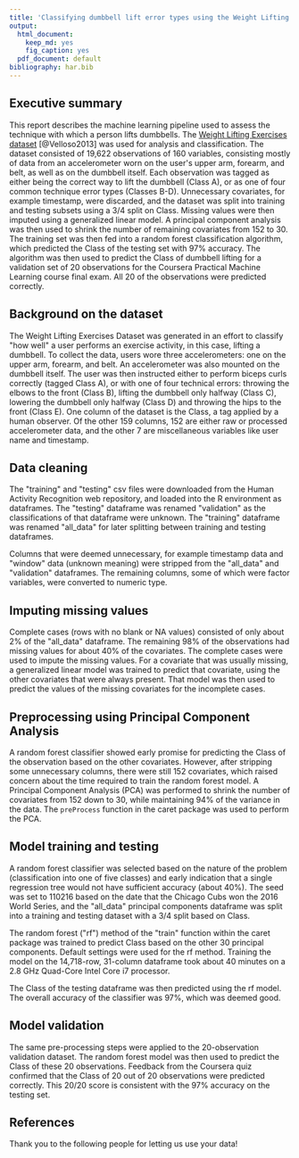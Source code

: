 ```yaml
---
title: 'Classifying dumbbell lift error types using the Weight Lifting Exercises dataset'
output:
  html_document:
    keep_md: yes
    fig_caption: yes
  pdf_document: default
bibliography: har.bib
---
```


## Executive summary

This report describes the machine learning pipeline used to assess the technique with which a person lifts dumbbells. The [Weight Lifting Exercises dataset](http://web.archive.org/web/20161224072740/http:/groupware.les.inf.puc-rio.br/har) [@Velloso2013] was used for analysis and classification. The dataset consisted of 19,622 observations of 160 variables, consisting mostly of data from an accelerometer worn on the user's upper arm, forearm, and belt, as well as on the dumbbell itself. Each observation was tagged as either being the correct way to lift the dumbbell (Class A), or as one of four common technique error types (Classes B-D). Unnecessary covariates, for example timestamp, were discarded, and the dataset was split into training and testing subsets using a 3/4 split on Class. Missing values were then imputed using a generalized linear model. A principal component analysis was then used to shrink the number of remaining covariates from 152 to 30. The training set was then fed into a random forest classification algorithm, which predicted the Class of the testing set with 97% accuracy. The algorithm was then used to predict the Class of dumbbell lifting for a validation set of 20 observations for the Coursera Practical Machine Learning course final exam. All 20 of the observations were predicted correctly.

## Background on the dataset

The Weight Lifting Exercises Dataset was generated in an effort to classify "how well" a user performs an exercise activity, in this case, lifting a dumbbell. To collect the data, users wore three accelerometers: one on the upper arm, forearm, and belt. An accelerometer was also mounted on the dumbbell itself. The user was then instructed either to perform biceps curls correctly (tagged Class A), or with one of four technical errors: throwing the elbows to the front (Class B), lifting the dumbbell only halfway (Class C), lowering the dumbbell only halfway (Class D) and throwing the hips to the front (Class E). One column of the dataset is the Class, a tag applied by a human observer. Of the other 159 columns, 152 are either raw or processed accelerometer data, and the other 7 are miscellaneous variables like user name and timestamp.

## Data cleaning

The "training" and "testing" csv files were downloaded from the Human Activity Recognition web repository, and loaded into the R environment as dataframes. The "testing" dataframe was renamed "validation" as the classifications of that dataframe were unknown. The "training" dataframe was renamed "all_data" for later splitting between training and testing dataframes.

Columns that were deemed unnecessary, for example timestamp data and "window" data (unknown meaning) were stripped from the "all_data" and "validation" dataframes. The remaining columns, some of which were factor variables, were converted to numeric type.

## Imputing missing values

Complete cases (rows with no blank or NA values) consisted of only about 2% of the "all_data" dataframe. The remaining 98% of the observations had missing values for about 40% of the covariates. The complete cases were used to impute the missing values. For a covariate that was usually missing, a generalized linear model was trained to predict that covariate, using the other covariates that were always present. That model was then used to predict the values of the missing covariates for the incomplete cases.

## Preprocessing using Principal Component Analysis

A random forest classifier showed early promise for predicting the Class of the observation based on the other covariates. However, after stripping some unnecessary columns, there were still 152 covariates, which raised concern about the time required to train the random forest model. A Principal Component Analysis (PCA) was performed to shrink the number of covariates from 152 down to 30, while maintaining 94% of the variance in the data. The `preProcess` function in the caret package was used to perform the PCA.

## Model training and testing

A random forest classifier was selected based on the nature of the problem (classification into one of five classes) and early indication that a single regression tree would not have sufficient accuracy (about 40%). The seed was set to 110216 based on the date that the Chicago Cubs won the 2016 World Series, and the "all_data" principal components dataframe was split into a training and testing dataset with a 3/4 split based on Class.

The random forest ("rf") method of the "train" function within the caret package was trained to predict Class based on the other 30 principal components. Default settings were used for the rf method. Training the model on the 14,718-row, 31-column dataframe took about 40 minutes on a 2.8 GHz Quad-Core Intel Core i7 processor.

The Class of the testing dataframe was then predicted using the rf model. The overall accuracy of the classifier was 97%, which was deemed good.

## Model validation

The same pre-processing steps were applied to the 20-observation validation dataset. The random forest model was then used to predict the Class of these 20 observations. Feedback from the Coursera quiz confirmed that the Class of 20 out of 20 observations were predicted correctly. This 20/20 score is consistent with the 97% accuracy on the testing set.

## References

Thank you to the following people for letting us use your data!
